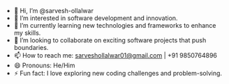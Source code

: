 - 👋 Hi, I’m @sarvesh-ollalwar
- 👀 I’m interested in software development and innovation.
- 🌱 I’m currently learning new technologies and frameworks to enhance my skills.
- 💞️ I’m looking to collaborate on exciting software projects that push boundaries.
- 📫 How to reach me: sarveshollalwar01@gmail.com | +91 9850764896
- 😄 Pronouns: He/Him
- ⚡ Fun fact: I love exploring new coding challenges and problem-solving.
